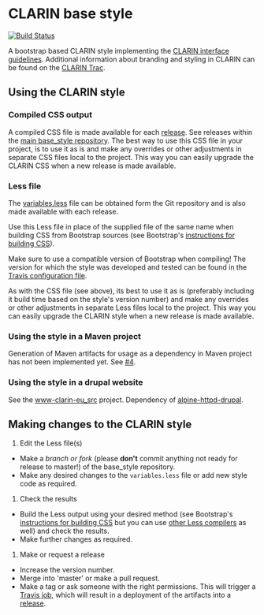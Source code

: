 # CLARIN base style
[![Build Status](https://travis-ci.org/clarin-eric/base_style.svg?branch=master)](https://travis-ci.org/clarin-eric/base_style)

A bootstrap based CLARIN style implementing the [CLARIN interface guidelines](https://github.com/clarin-eric/interface_guidelines). Additional information about branding and styling in CLARIN can be found on the [CLARIN Trac](https://trac.clarin.eu/wiki/Branding).

## Using the CLARIN style

### Compiled CSS output
A compiled CSS file is made available for each [release](https://github.com/clarin-eric/base_style/releases). See releases within the [main base_style repository](https://github.com/clarin-eric/base_style). The best way to use this CSS file in your project, is to use it as is and make any overrides or other adjustments in separate CSS files local to the project. This way you can easily upgrade the CLARIN CSS when a new release is made available.

### Less file
The [variables.less](variables.less) file can be obtained form the Git repository and is also made available with each release. 

Use this Less file in place of the supplied file of the same name when building CSS from Bootstrap sources (see Bootstrap's [instructions for building CSS](https://getbootstrap.com/getting-started/#grunt)). 

Make sure to use a compatible version of Bootstrap when compiling! The version for which the style was developed and tested can be found in the [Travis configuration file](.travis.yml).

As with the CSS file (see above), its best to use it as is (preferably including it build time based on the style's version number) and make any overrides or other adjustments in separate Less files local to the project. This way you can easily upgrade the CLARIN style when a new release is made available.

### Using the style in a Maven project
Generation of Maven artifacts for usage as a dependency in Maven project has not been implemented yet. See [#4](https://github.com/clarin-eric/base_style/issues/4).

### Using the style in a drupal website
See the [www-clarin-eu_src](https://github.com/clarin-eric/www-clarin-eu_src) project. Dependency of [alpine-httpd-drupal](https://gitlab.com/CLARIN-ERIC/alpine-httpd-drupal).

## Making changes to the CLARIN style

1. Edit the Less file(s)
 - Make a _branch or fork_ (please **don't** commit anything not ready for release to master!) of the base_style repository.
 - Make any desired changes to the `variables.less` file or add new style code as required.
1. Check the results
 - Build the Less output using your desired method (see Bootstrap's [instructions for building CSS](https://getbootstrap.com/getting-started/#grunt) but you can use [other Less compilers](http://lesscss.org/usage/) as well) and check the results.
 - Make further changes as required.
1. Make or request a release
 - Increase the version number.
 - Merge into 'master' or make a pull request.
 - Make a tag or ask someone with the right permissions. This will trigger a [Travis job](https://travis-ci.org/clarin-eric/base_style), which will result in a deployment of the artifacts into a [release](https://github.com/clarin-eric/base_style/releases).
